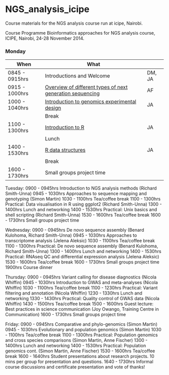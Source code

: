 NGS_analysis_icipe
==================

Course materials for the NGS analysis course run at icipe, Nairobi.

Course Programme
Bioinformatics approaches for NGS  analysis course, ICIPE, Nairobi, 24-28 November 2014.
 
 

### Monday

| When          | What                                           |     |
|---------------|------------------------------------------------|-----|
| 0845 - 0915hrs| Introductions and Welcome                             | DM, JA  |
| 0915 - 1000hrs| [Overview of different types of next generation sequencing]() | AF  |
| 1000 - 1040hrs| [Introduction to genomics experimental design](https://github.com/jelena121/NGS_analysis_icipe/blob/master/day%201/Experimental%20design%20-%20Jelena%20Aleksic.pdf?raw=true) | JA  |
|               | Break                                          |     |
| 1100 - 1300hrs| [Introduction to R]() | JA  |
|               | Lunch                                          |     |
| 1400 - 1530hrs| [R data structures]() | JA  |
|               | Break                                          |     |
| 1600 - 1730hrs| Small groups project time |   |


 
Tuesday:
0900 - 0945hrs         	Introduction to NGS analysis methods (Richard Smith-Unna)
0945 - 1030hrs                Approaches to sequence mapping and genotyping (Simon Martin)
1030 - 1100hrs               Tea/coffee break
1100 - 1300hrs         	Practical: Data visualisation in R using ggplot2 (Richard Smith-Unna)
1300 - 1400hrs               Lunch and networking
1400 - 1530hrs         	Practical: Unix basics and shell scripting (Richard Smith-Unna)
1530 - 1600hrs               Tea/coffee break
1600 - 1730hrs         	Small groups project time
 
Wednesday:
0900 - 0945hrs         	De novo sequence assembly (Benard Kulohoma, Richard Smith-Unna)
0945 - 1030hrs         	Approaches to transcriptome analysis (Jelena Aleksic)
1030 - 1100hrs               Tea/coffee break
1100 - 1300hrs         	Practical: De novo sequence assembly (Benard Kulohoma, Richard Smith-Unna)
1300 - 1400hrs               Lunch and networking
1400 - 1530hrs         	Practical: RNAseq QC and differential expression analysis (Jelena Aleksic)
1530 - 1600hrs               Tea/coffee break
1600 - 1730hrs         	Small groups project time
1900hrs                           Course dinner
 
Thursday:
0900 - 0945hrs         	Variant calling for disease diagnostics (Nicola Whiffin)
0945 - 1030hrs         	Introduction to GWAS and meta-analyses (Nicola Whiffin)
1030 - 1100hrs               Tea/coffee break
1100 - 1230hrs         	Practical: Variant filtering and annotation  (Nicola Whiffin)
1230 - 1330hrs               Lunch and networking
1330 - 1430hrs         	Practical: Quality control of GWAS data  (Nicola Whiffin)
1430 - 1500hrs               Tea/coffee break
1500 - 1600hrs         	Guest lecture: Best practices in science communication (Joy Owango, Training 
Centre in Communication)
1600 - 1730hrs         	Small groups project time
 
Friday:
0900 - 0945hrs         	Comparative and phylo-genomics (Simon Martin)
0945 - 1030hrs         	Evolutionary and population genomics (Simon Martin)
1030 - 1100hrs               Tea/coffee break
1100 - 1300hrs         	Practical: Population genomics and cross species comparisons
(Simon Martin, Anne Fischer)
1300 - 1400hrs               Lunch and networking
1400 - 1530hrs         	Practical: Population genomics cont. (Simon Martin, Anne Fischer)
1530 - 1600hrs               Tea/coffee break
1600 - 1640hrs         	Student presentations about research projects. 10 mins per group for
presentation and questions.
1640 - 1730hrs                Informal course discussions and certificate presentation and vote of thanks!
 
 

